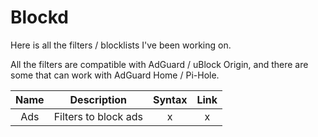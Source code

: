 # Blockd
Here is all the filters / blocklists I've been working on.

All the filters are compatible with AdGuard / uBlock Origin, and there are some that can work with AdGuard Home / Pi-Hole. 


| Name | Description | Syntax | Link |
| :---:   | :---: | :---: | :---: |
| Ads | Filters to block ads   |  x  | x |
